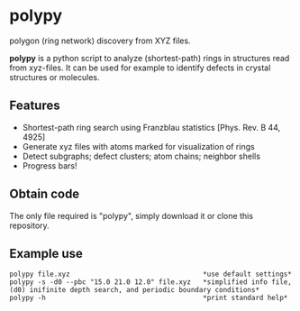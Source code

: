 # polypy
polygon (ring network) discovery from XYZ files.

**polypy** is a python script to analyze (shortest-path) rings in structures read from xyz-files. 
It can be used for example to identify defects in crystal structures or molecules.

## Features
- Shortest-path ring search using Franzblau statistics [Phys. Rev. B 44, 4925]
- Generate xyz files with atoms marked for visualization of rings
- Detect subgraphs; defect clusters; atom chains; neighbor shells
- Progress bars!

## Obtain code

The only file required is "polypy", simply download it or clone this repository.

## Example use
    polypy file.xyz                                 *use default settings*
    polypy -s -d0 --pbc "15.0 21.0 12.0" file.xyz   *simplified info file, (d0) inifinite depth search, and periodic boundary conditions*
    polypy -h                                       *print standard help*
    
